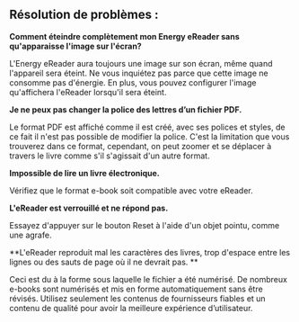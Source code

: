 ## Résolution de problèmes : 

**Comment éteindre complètement mon Energy eReader sans qu'apparaisse l'image sur l'écran?**

L'Energy eReader aura toujours une image sur son écran, même quand l'appareil sera éteint. Ne vous inquiétez pas parce que cette image ne consomme pas d'énergie. En plus, vous pouvez configurer l'image qu'affichera l'eReader lorsqu'il sera éteint. 

**Je ne peux pas changer la police des lettres d’un fichier PDF.**

Le format PDF est affiché comme il est créé, avec ses polices et styles, de ce fait il n'est pas possible de modifier la police. C'est la limitation que vous trouverez dans ce format, cependant, on peut zoomer et se déplacer à travers le livre comme s'il s'agissait d'un autre format. 

**Impossible de lire un livre électronique.**

Vérifiez que le format e-book soit compatible avec votre eReader. 

**L'eReader est verrouillé et ne répond pas.**

Essayez d'appuyer sur le bouton Reset à l'aide d'un objet pointu, comme une agrafe.

**L'eReader reproduit mal les caractères des livres, trop d'espace entre les lignes ou des sauts de page où il ne devrait pas. **

Ceci est du à la forme sous laquelle le fichier a été numérisé. De nombreux e-books sont numérisés et mis en forme automatiquement sans être révisés. Utilisez seulement les contenus de fournisseurs fiables et un contenu de qualité pour avoir la meilleure expérience d’utilisateur. 
